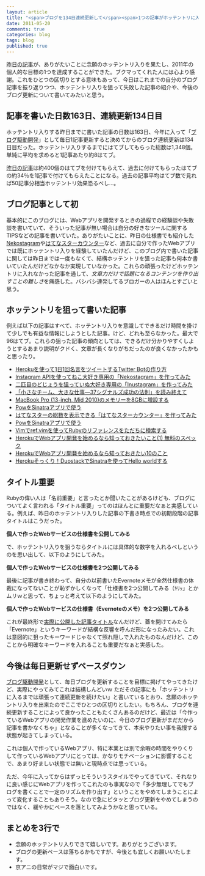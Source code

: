 ```yaml
---
layout: article
title: "<span>ブログを134日連続更新して</span><span>1つの記事がホッテントリに入るまで</span>"
date: 2011-05-20
comments: true
categories: blog
tags: blog
published: true
---
```


[昨日の記事](/2011/05/19/webservice-specification-sheet-evernote-memo)が、ありがたいことに念願のホッテントリ入りを果たし、2011年の個人的な目標の1つを達成することができた。ブクマってくれた人には心より感謝。これをひとつの区切りとする意味もあって、今日はこれまでの自分のブログ記事を振り返りつつ、ホッテントリ入りを狙って失敗した記事の紹介や、今後のブログ更新について書いてみたいと思う。

<!-- READMORE -->


## 記事を書いた日数163日、連続更新134日目

ホッテントリ入りする昨日までに書いた記事の日数は163日、今年に入って「[ブログ駆動開発](/2011/04/15/bdd-blog-driven-development-100-days)」として毎日1記事更新すると決めてからのブログ連続更新は134日目だった。ホッテントリ入りするまでにはてブしてもらった総数は1,348個。単純に平均を求めると1記事あたり約8はてブ。

[昨日の記事](/2011/05/19/webservice-specification-sheet-evernote-memo)は約400個のはてブを付けてもらえて、過去に付けてもらったはてブの約34％を1記事で付けてもらえたことになる。過去の記事平均はてブ数で見れば50記事分相当ホッテントリ効果恐るべし…。


## ブログ記事として初

基本的にこのブログには、Webアプリを開発するときの過程での経験談や失敗談を書いていて、そういった記事が無い場合は自分の好きなツールに関するTIPSなどの記事を書いていた。ありがたいことに、昨日の仕様書でも紹介した[Nekostagram](http://nekostagram.heroku.com/)や[はてなスターカウンター](http://hatenastar.heroku.com/)など、過去に自分で作ったWebアプリでは既にホッテントリ入りを経験していたんだけど、このブログ内で書いた記事に関しては昨日までは一度もなくて、結構ホッテントリを狙った記事も何本か書いていたんだけどなかなか実現していなかった。これらの頑張ったけどホッテントリに入れなかった記事を通して、*文章力だけで話題になるコンテンツを作り出すことの難しさ*を痛感した。バシバシ連発してるブロガーの人はほんとすごいと思う。


## ホッテントリを狙って書いた記事

例えば以下の記事はすべて、ホッテントリ入りを意識してできるだけ時間を掛けて少しでも有益な情報にしようとした記事。けど、どれも至らなかった。最大で96はてブ。これらの狙った記事の傾向としては、できるだけ分かりやすくしようとするあまり説明がクドく、文章が長くなりがちだったのが良くなかったかもと思ったり。

- [Herokuを使って1日1回名言をツイートするTwitter Botの作り方](/2011/02/09/ruby-heroku-twitter-bot)
- [Instagram APIを使ってねこ大好き専用の「Nekostagram」を作ってみた](/2011/02/28/instagram-api-of-exclusive-use-for-cat-lovers-nekostagram)
- [二匹目のどじょうを狙っていぬ大好き専用の「Inustagram」を作ってみた](/2011/03/05/instagram-api-of-exclusive-use-for-dog-lovers-inustagram)
- [「小さなチーム、大きな仕事―37シグナルズ成功の法則」を読み終えて](/2011/03/18/rework-37signals-dhh-book-sentence)
- [MacBook Pro (13-inch, Mid 2010)のメモリーを8GBに増設する](/2011/04/08/macbook-pro-13-mid-2010-upgrade-memory-8gb)
- [PowをSinatraアプリで使う](/2011/04/20/ruby-pow-sinatra-rack-app)
- [はてなスターの総数を表示できる「はてなスターカウンター」を作ってみた](/2011/04/21/hatenastar-counter)
- [PowをSinatraアプリで使う](/2011/04/20/ruby-pow-sinatra-rack-app)
- [Vimでref.vimを使ってRubyのリファレンスをただちに検索する](/2011/04/26/vim-ref-plugin-ruby-reference-search-tool-refe2)
- [HerokuでWebアプリ開発を始めるなら知っておきたいこと(1) 無料のスペック](/2011/04/29/ruby-heroku-web-app-development-tips-1)
- [HerokuでWebアプリ開発を始めるなら知っておきたい10のこと](/2011/05/09/ruby-heroku-web-app-development-tips-matome)
- [Herokuそっくり！DuostackでSinatraを使ってHello worldする](/2011/05/12/ruby-duostack-sinatra-hello-world)


## タイトル重要

Rubyの偉い人は「名前重要」と言ったとか聞いたことがあるけども、ブログについてよく言われる「タイトル重要」ってのはほんとに重要だなぁと実感している。例えば、昨日のホッテントリ入りした記事の下書き時点での初期段階の記事タイトルはこうだった。

**個人で作ったWebサービスの仕様書を公開してみる**

で、ホッテントリ入りを狙うならタイトルには具体的な数字を入れるべしというのを思い出して、以下のようにしてみた。

**個人で作ったWebサービスの仕様書を2つ公開してみる**

最後に記事が書き終わって、自分の以前書いたEvernoteメモが全然仕様書の体裁になってないことが恥ずかしくなって「仕様書を2つ公開してみる（ｷﾘｯ」とかムリｗと思って、ちょっと考えて以下のようにしてみた。

**個人で作ったWebサービスの仕様書（Evernoteのメモ）を2つ公開してみる**

これが最終形で[実際に公開した記事タイトル](/2011/05/19/webservice-specification-sheet-evernote-memo)なんだけど、蓋を開けてみたら「Evernote」というキーワードが結構な反響を呼んだ形になったみたい。これは意図的に狙ったキーワードじゃなくて照れ隠しで入れたものなんだけど、このことから明確なキーワードを入れることも重要だなぁと実感した。


## 今後は毎日更新せずペースダウン

[ブログ駆動開発](/2011/04/15/bdd-blog-driven-development-100-days)として、毎日ブログを更新することを目標に掲げてやってきたけど、実際にやってみてこれは結構しんどいｗ ただその記事にも「ホッテントリに入るまでは頑張って連続更新を続けたい」と書いているとおり、念願のホッテントリ入りを出来たのでここでひとつの区切りとしたい。もちろん、ブログを連続更新することによって良かったこともたくさんあるのだけど、最近は「今作っているWebアプリの開発作業を進めたいのに、今日のブログ更新がまだだから記事を書かなくちゃ」となることが多くなってきて、本来やりたい事を我慢する状態が起きてしまっている。

これは個人で作っているWebアプリ、特に本業とは別で余暇の時間をやりくりして作っているWebアプリにとっては、かなりモチベーションに影響することで、あまり好ましい状態では無いと現時点では思っている。

ただ、今年に入ってからはずっとそういうスタイルでやってきていて、それなりに良い感じにWebアプリを作ってこれたのも事実なので「多少無理してでもブログを書くことで一定のリズムを作り出す」ということをやめてしまうことによって変化することもありそう。なので急にピタッとブログ更新をやめてしまうのではなく、緩やかにペースを落としてみようかなと思っている。


## まとめを3行で

- 念願のホッテントリ入りできて嬉しいです。ありがとうございます。
- ブログの更新ペースは落ちるかもですが、今後とも宜しくお願いいたします。
- 京アニの日常がマジで面白いです。

